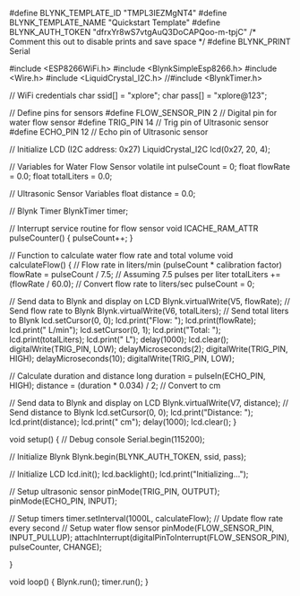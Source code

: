 #define BLYNK_TEMPLATE_ID           "TMPL3IEZMgNT4"
#define BLYNK_TEMPLATE_NAME         "Quickstart Template"
#define BLYNK_AUTH_TOKEN            "dfrxYr8wS7vtgAuQ3DoCAPQoo-m-tpjC"
/* Comment this out to disable prints and save space */
#define BLYNK_PRINT Serial

#include <ESP8266WiFi.h>
#include <BlynkSimpleEsp8266.h>
#include <Wire.h>
#include <LiquidCrystal_I2C.h>
//#include <BlynkTimer.h>

// WiFi credentials
char ssid[] = "xplore";
char pass[] = "xplore@123";

// Define pins for sensors
#define FLOW_SENSOR_PIN 2   // Digital pin for water flow sensor
#define TRIG_PIN 14          // Trig pin of Ultrasonic sensor
#define ECHO_PIN 12        // Echo pin of Ultrasonic sensor

// Initialize LCD (I2C address: 0x27)
LiquidCrystal_I2C lcd(0x27, 20, 4);

// Variables for Water Flow Sensor
volatile int pulseCount = 0;
float flowRate = 0.0;
float totalLiters = 0.0;

// Ultrasonic Sensor Variables
float distance = 0.0;

// Blynk Timer
BlynkTimer timer;

// Interrupt service routine for flow sensor
void ICACHE_RAM_ATTR pulseCounter() {
  pulseCount++;
}

// Function to calculate water flow rate and total volume
void calculateFlow() {
  // Flow rate in liters/min (pulseCount * calibration factor)
  flowRate = pulseCount / 7.5; // Assuming 7.5 pulses per liter
  totalLiters += (flowRate / 60.0); // Convert flow rate to liters/sec
  pulseCount = 0;

  // Send data to Blynk and display on LCD
  Blynk.virtualWrite(V5, flowRate);    // Send flow rate to Blynk
  Blynk.virtualWrite(V6, totalLiters); // Send total liters to Blynk
  lcd.setCursor(0, 0);
  lcd.print("Flow: ");
  lcd.print(flowRate);
  lcd.print(" L/min");
  lcd.setCursor(0, 1);
  lcd.print("Total: ");
  lcd.print(totalLiters);
  lcd.print(" L");
  delay(1000);
  lcd.clear();
  digitalWrite(TRIG_PIN, LOW);
  delayMicroseconds(2);
  digitalWrite(TRIG_PIN, HIGH);
  delayMicroseconds(10);
  digitalWrite(TRIG_PIN, LOW);

  // Calculate duration and distance
  long duration = pulseIn(ECHO_PIN, HIGH);
  distance = (duration * 0.034) / 2; // Convert to cm

  // Send data to Blynk and display on LCD
  Blynk.virtualWrite(V7, distance); // Send distance to Blynk
  lcd.setCursor(0, 0);
  lcd.print("Distance: ");
  lcd.print(distance);
  lcd.print(" cm");
  delay(1000);
  lcd.clear();
}

void setup() {
  // Debug console
  Serial.begin(115200);

  // Initialize Blynk
  Blynk.begin(BLYNK_AUTH_TOKEN, ssid, pass);

  // Initialize LCD
  lcd.init();
  lcd.backlight();
  lcd.print("Initializing...");

  // Setup ultrasonic sensor
  pinMode(TRIG_PIN, OUTPUT);
  pinMode(ECHO_PIN, INPUT);

  // Setup timers
  timer.setInterval(1000L, calculateFlow);    // Update flow rate every second
  // Setup water flow sensor
  pinMode(FLOW_SENSOR_PIN, INPUT_PULLUP);
  attachInterrupt(digitalPinToInterrupt(FLOW_SENSOR_PIN), pulseCounter, CHANGE);

}

void loop() {
  Blynk.run();
  timer.run();
}
